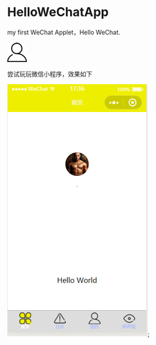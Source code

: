 # HelloWeChatApp
my first WeChat Applet，Hello WeChat.

![头像试试效果](https://github.com/WindFengzi/HelloWeChatApp/blob/master/image/app/account.png)

尝试玩玩微信小程序，效果如下

![效果图如下](https://github.com/WindFengzi/HelloWeChatApp/blob/master/DisplayEffect/2018.1.9.png);

